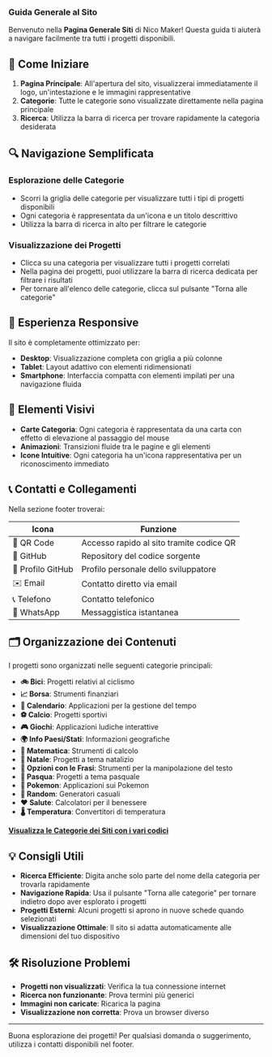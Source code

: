 ### Guida Generale al Sito

Benvenuto nella **Pagina Generale Siti** di Nico Maker! Questa guida ti aiuterà a navigare facilmente tra tutti i progetti disponibili.

## 🚀 Come Iniziare


1. **Pagina Principale**: All'apertura del sito, visualizzerai immediatamente il logo, un'intestazione e le immagini rappresentative
2. **Categorie**: Tutte le categorie sono visualizzate direttamente nella pagina principale
3. **Ricerca**: Utilizza la barra di ricerca per trovare rapidamente la categoria desiderata

## 🔍 Navigazione Semplificata

### Esplorazione delle Categorie

- Scorri la griglia delle categorie per visualizzare tutti i tipi di progetti disponibili
- Ogni categoria è rappresentata da un'icona e un titolo descrittivo
- Utilizza la barra di ricerca in alto per filtrare le categorie

### Visualizzazione dei Progetti

- Clicca su una categoria per visualizzare tutti i progetti correlati
- Nella pagina dei progetti, puoi utilizzare la barra di ricerca dedicata per filtrare i risultati
- Per tornare all'elenco delle categorie, clicca sul pulsante "Torna alle categorie"

## 📱 Esperienza Responsive

Il sito è completamente ottimizzato per:

- **Desktop**: Visualizzazione completa con griglia a più colonne
- **Tablet**: Layout adattivo con elementi ridimensionati
- **Smartphone**: Interfaccia compatta con elementi impilati per una navigazione fluida

## 🎨 Elementi Visivi

- **Carte Categoria**: Ogni categoria è rappresentata da una carta con effetto di elevazione al passaggio del mouse
- **Animazioni**: Transizioni fluide tra le pagine e gli elementi
- **Icone Intuitive**: Ogni categoria ha un'icona rappresentativa per un riconoscimento immediato

## 📞 Contatti e Collegamenti

Nella sezione footer troverai:

| Icona             | Funzione                                 |
| ----------------- | ---------------------------------------- |
| 📱 QR Code        | Accesso rapido al sito tramite codice QR |
| 🐙 GitHub         | Repository del codice sorgente           |
| 🔄 Profilo GitHub | Profilo personale dello sviluppatore     |
| ✉️ Email          | Contatto diretto via email               |
| 📞 Telefono       | Contatto telefonico                      |
| 💬 WhatsApp       | Messaggistica istantanea                 |

## 🗂️ Organizzazione dei Contenuti

I progetti sono organizzati nelle seguenti categorie principali:

- **🚲 Bici**: Progetti relativi al ciclismo
- **📈 Borsa**: Strumenti finanziari
- **📅 Calendario**: Applicazioni per la gestione del tempo
- **⚽ Calcio**: Progetti sportivi
- **🎮 Giochi**: Applicazioni ludiche interattive
- **🌍 Info Paesi/Stati**: Informazioni geografiche
- **🧮 Matematica**: Strumenti di calcolo
- **🎄 Natale**: Progetti a tema natalizio
- **💬 Opzioni con le Frasi**: Strumenti per la manipolazione del testo
- **🐰 Pasqua**: Progetti a tema pasquale
- **🐉 Pokemon**: Applicazioni sui Pokemon
- **🎲 Random**: Generatori casuali
- **❤️ Salute**: Calcolatori per il benessere
- **🌡️ Temperatura**: Convertitori di temperatura

**[Visualizza le Categorie dei Siti con i vari codici](Site/Readme.md)**

## 💡 Consigli Utili

- **Ricerca Efficiente**: Digita anche solo parte del nome della categoria per trovarla rapidamente
- **Navigazione Rapida**: Usa il pulsante "Torna alle categorie" per tornare indietro dopo aver esplorato i progetti
- **Progetti Esterni**: Alcuni progetti si aprono in nuove schede quando selezionati
- **Visualizzazione Ottimale**: Il sito si adatta automaticamente alle dimensioni del tuo dispositivo

## 🛠️ Risoluzione Problemi

- **Progetti non visualizzati**: Verifica la tua connessione internet
- **Ricerca non funzionante**: Prova termini più generici
- **Immagini non caricate**: Ricarica la pagina
- **Visualizzazione non corretta**: Prova un browser diverso

---

Buona esplorazione dei progetti! Per qualsiasi domanda o suggerimento, utilizza i contatti disponibili nel footer.
